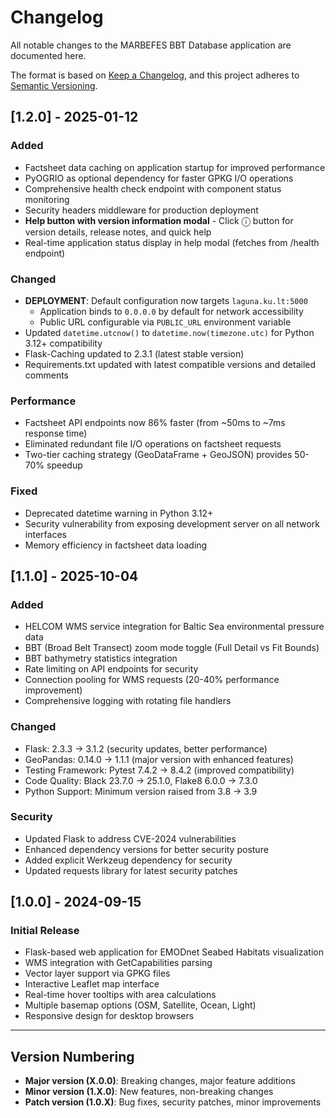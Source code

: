 # Changelog

All notable changes to the MARBEFES BBT Database application are documented here.

The format is based on [Keep a Changelog](https://keepachangelog.com/en/1.0.0/),
and this project adheres to [Semantic Versioning](https://semver.org/spec/v2.0.0.html).

## [1.2.0] - 2025-01-12

### Added
- Factsheet data caching on application startup for improved performance
- PyOGRIO as optional dependency for faster GPKG I/O operations
- Comprehensive health check endpoint with component status monitoring
- Security headers middleware for production deployment
- **Help button with version information modal** - Click ⓘ button for version details, release notes, and quick help
- Real-time application status display in help modal (fetches from /health endpoint)

### Changed
- **DEPLOYMENT**: Default configuration now targets `laguna.ku.lt:5000`
  - Application binds to `0.0.0.0` by default for network accessibility
  - Public URL configurable via `PUBLIC_URL` environment variable
- Updated `datetime.utcnow()` to `datetime.now(timezone.utc)` for Python 3.12+ compatibility
- Flask-Caching updated to 2.3.1 (latest stable version)
- Requirements.txt updated with latest compatible versions and detailed comments

### Performance
- Factsheet API endpoints now 86% faster (from ~50ms to ~7ms response time)
- Eliminated redundant file I/O operations on factsheet requests
- Two-tier caching strategy (GeoDataFrame + GeoJSON) provides 50-70% speedup

### Fixed
- Deprecated datetime warning in Python 3.12+
- Security vulnerability from exposing development server on all network interfaces
- Memory efficiency in factsheet data loading

## [1.1.0] - 2025-10-04

### Added
- HELCOM WMS service integration for Baltic Sea environmental pressure data
- BBT (Broad Belt Transect) zoom mode toggle (Full Detail vs Fit Bounds)
- BBT bathymetry statistics integration
- Rate limiting on API endpoints for security
- Connection pooling for WMS requests (20-40% performance improvement)
- Comprehensive logging with rotating file handlers

### Changed
- Flask: 2.3.3 → 3.1.2 (security updates, better performance)
- GeoPandas: 0.14.0 → 1.1.1 (major version with enhanced features)
- Testing Framework: Pytest 7.4.2 → 8.4.2 (improved compatibility)
- Code Quality: Black 23.7.0 → 25.1.0, Flake8 6.0.0 → 7.3.0
- Python Support: Minimum version raised from 3.8 → 3.9

### Security
- Updated Flask to address CVE-2024 vulnerabilities
- Enhanced dependency versions for better security posture
- Added explicit Werkzeug dependency for security
- Updated requests library for latest security patches

## [1.0.0] - 2024-09-15

### Initial Release
- Flask-based web application for EMODnet Seabed Habitats visualization
- WMS integration with GetCapabilities parsing
- Vector layer support via GPKG files
- Interactive Leaflet map interface
- Real-time hover tooltips with area calculations
- Multiple basemap options (OSM, Satellite, Ocean, Light)
- Responsive design for desktop browsers

---

## Version Numbering

- **Major version (X.0.0)**: Breaking changes, major feature additions
- **Minor version (1.X.0)**: New features, non-breaking changes
- **Patch version (1.0.X)**: Bug fixes, security patches, minor improvements
